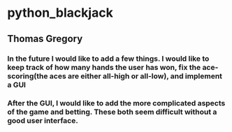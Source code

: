 # python_blackjack

## Thomas Gregory

### In the future I would like to add a few things. I would like to keep track of how many hands the user has won, fix the ace-scoring(the aces are either all-high or all-low), and implement a GUI

### After the GUI, I would like to add the more complicated aspects of the game and betting. These both seem difficult without a good user interface.
